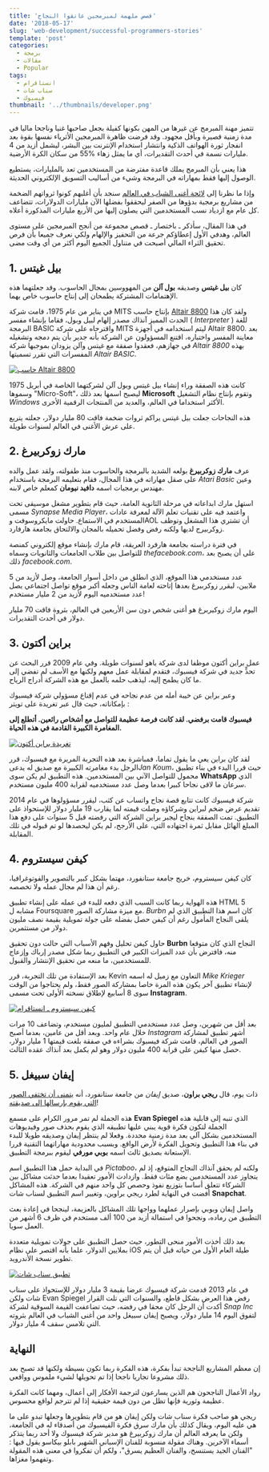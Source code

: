 ```yaml
---
title: 'قصص ملهمة لمبرمجين عانقوا النجاح'
date: '2018-05-17'
slug: 'web-development/successful-programmers-stories'
template: 'post'
categories:
  - برمجة
  - مقالات
  - Popular
tags:
  - انستاقرام
  - سناب شات
  - فيسبوك
thumbnail: '../thumbnails/developer.png'
---
```


تتميز مهنة المبرمج عن غيرها من المهن بكونها كفيلة بجعل صاحبها غنيا وناجحا ماليا في مدة زمنية قصيرة وبأقل مجهود. وقد فرضت ظاهرة المبرمجين الأثرياء نفسها بقوة بعد انفجار ثورة الهواتف الذكية وانتشار استخدام الإنترنت بين البشر، ليشمل أزيد من 4 مليارات نسمة في أحدث التقديرات، أي ما يمثل زهاء %55 من سكان الكرة الأرضية.

هذا يعني بأن المبرمج يملك قاعدة مفترضة من المستخدمين تعد بالمليارات، يستطيع الوصول إليها فقط بمهاراته في البرمجة وشيء من أساليب التسويق الإلكتروني الحديثة.

وإذا ما نظرنا إلى [لائحة أغنى الشباب في العالم](https://www.independent.co.uk/news/people/the-20-youngest-self-made-billionaires-in-the-world-a6909566.html) سنجد بأن أغلبهم كونوا ثرواتهم الضخمة من مشاريع برمجية بدؤوها من الصفر ليحققوا بفضلها الآن مليارات الدولارات، تتضاعف كل عام مع ازدياد نسب المستخدمين التي يصلون إليها من الأربع مليارات المذكورة أعلاه.

في هذا المقال، سأذكر ـ باختصار ـ قصص مجموعة من أنجح المبرمجين على مستوى العالم، وهدفي الأول إعطاؤكم جرعة من التحفيز والإلهام ولكي نعرف جميعا بأن فرص تحقيق الثراء المالي أصبحت في متناول الجميع اليوم أكثر من أي وقت مضى.

## 1. بيل غيتس

كان **بيل غيتس** وصديقه **بول آلن** من المهووسين بمجال الحاسوب. وقد جعلتهما هذه الإهتمامات المشتركة يطمحان إلى إنتاج حاسوب خاص بهما.

في يناير من عام 1975، قامت شركة MITS بإنتاج حاسب [Altair 8800](https://en.wikipedia.org/wiki/Altair_8800) ولقد كان هذا الحدث المميز آنذاك مصدر إلهام لبيل وبول، فقاما بإنشاء مفسر ( _Interpreter_ ) للغة البرمجة BASIC واقترحاه على شركة MITS ليتم استخدامه في أجهزة Altair 8800. بعد معاينة المفسر واختباره، اقتنع المسؤولون عن الشركة بأنه جدير بأن يتم دمجه وتشغيله في جهازهم، فعقدوا صفقة مع غيتس وآلن يزودان بموجبها شركة _Altair 8800_ بهذه المفسرات التي تقرر تسميتها _Altair BASIC_.

[![حاسب Altair 8800](../images/Altair_8800.jpg)](../images/Altair_8800.jpg)

كانت هذه الصفقة وراء إنشاء بيل غيتس وبول آلن لشركتهما الخاصة في أبريل 1975 وسموها "Micro-Soft"، ليصبح اسمها بعد ذلك **Microsoft** وتقوم بإنتاج نظام التشغيل _Windows_ الأكثر استخداما في العالم، والعديد من المنتجات الرقمية الأخرى.

هذه النجاحات جعلت بيل غيتس يراكم ثروات ضخمة فاقت 80 مليار دولار، جعلته يتربع على عرش الأغنى في العالم لسنوات طويلة.

## 2. مارك زوكربيرغ

عرف **مارك زوكربيرغ** بولعه الشديد بالبرمجة والحاسوب منذ طفولته، ولقد عمل والده على صقل مهاراته في هذا المجال، فقام بتعليمه البرمجة باستخدام _Atari Basic_ وعين مهندس برمجيات اسمه **دافيد نيومان** كمعلم خاص لابنه.

استهل مارك ابداعاته في مرحلة الثانوية العامة، حيث قام بتطوير مشغل موسيقى تحت مسمى _Synapse Media Player_، واعتمد فيه على تقنيات تعلم الآلة لمعرفة عادات المستخدم في الاستماع. حاولت مايكروسوفت وAOL أن تشتري هذا المشغل وتوظف زوكربيرج لديها ولكنه رفض وفضل تحميله بالمجان والالتحاق بجامعة هارفارد.

في فترة دراسته بجامعة هارفرد العريقة، قام مارك بإنشاء موقع إلكتروني كمنصة للتواصل بين طلاب الجامعات والثانويات وسماه _thefacebook.com_، على أن يصبح بعد ذلك _facebook.com_.

عدد مستخدمي هذا الموقع، الذي انطلق من داخل أسوار الجامعة، وصل لأزيد من 5 ملايين، ليقرر زوكربيرغ بعدها إتاحته لعامة الناس وجعله أكبر موقع تواصل اجتماعي يصل عدد مستخدميه اليوم لأزيد من 2 مليار مستخدم!

اليوم مارك زوكيربرغ هو أغنى شخص دون سن الأربعين في العالم، بثروة فاقت 70 مليار دولار في أحدث التقديرات.

## 3. براين أكتون

عمل براين أكتون موظفا لدى شركة ياهو لسنوات طويلة. وفي عام 2009 قرر البحث عن تحدٍّ جديد في شركة فيسبوك، فتقدم لمقابلة عمل معهم ولكنها مع الأسف لم تفضي إلى ما كان يطمح إليه، ليذهب حلمه بالعمل مع هذه الشركة أدراج الرياح.

وعبر براين عن خيبة أمله من عدم نجاحه في عدم إقناع مسؤولي شركة فيسبوك بإمكاناته، حيث قال عبر تغريدة على تويتر :

**فيسبوك قامت برفضي. لقد كانت فرصة عظيمة للتواصل مع أشخاص رائعين. أتطلع إلى المغامرة الكبيرة القادمة في هذه الحياة.**

[![تغريدة براين أكتون](../images/brian-acton-tweet.png)](../images/brian-acton-tweet.png)

لقد كان براين يعي ما يقول تماما، فمباشرة بعد هذه التجربة المريرة مع فيسبوك، قرر الرجل بدء مغامرته الكبيرة مع صديق له يدعى*Jan Koum*، حيث قررا البدء في بناء تطبيق محمول للتواصل الآني بين المستخدمين. هذه التطبيق لم يكن سوى **WhatsApp** الذي سرعان ما لاقى نجاحا كبيرا بعدما وصل عدد مستخدميه لقرابة 400 مليون مستخدم.

شركة فيسبوك كانت تتابع قصة نجاح واتساب عن كثب، ليقرر مسؤولوها في عام 2014 تقديم عرض ضخم لبراين وشركاؤه وصلت قيمته لما يقارب 19 مليار دولار للإستحواذ على التطبيق. تمت الصفقة بنجاح ليجبر براين الشركة التي رفضته قبل 5 سنوات على دفع هذا المبلغ الهائل مقابل ثمرة اجتهاده التي، على الأرجح، لم يكن ليحصدها لو تم قبوله في تلك المقابلة.

## 4. كيفن سيستروم

كان كيفن سيستروم، خريج جامعة ستانفورد، مهتما بشكل كبير بالتصوير والفوتوغرافيا، رغم أن هذا لم مجال عمله ولا تخصصه.

هذه الهواية ربما كانت السبب الذي دفعه للبدء في عمله على إنشاء تطبيق HTML 5 مشابه ل Foursquare مع ميزة مشاركة الصور. _Burbn_ كان اسم هذا التطبيق الذي لم يلقى النجاح المأمول رغم أن كيفن حصل بفضله على جولة تمويلية بقيمة نصف مليون دولار من مستثمرين.

حاول كيفن تحليل وفهم الأسباب التي حالت دون تحقيق **Burbn** النجاح الذي كان متوقعا منه، فافترض بأن عدد الميزات الكبير في التطبيق ربما شكل مصدر إرباك وإزعاج للمستخدمين، ما منعه من تحقيق الإنتشار والقبول.

بعد الإستفادة من تلك التجربة، قرر Kevin التعاون مع زميل له اسمه *Mike Krieger* لإنشاء تطبيق آخر يكون هذه المرة خاصا بمشاركة الصور فقط، ولم يحتاجوا من الوقت سوى 8 أسابيع لإطلاق نسخته الأولى تحت مسمى **Instagram**.

[![كيفن سيستروم ـ انستاقرام](../images/Kevin-Systrom-Instagram.jpg)](../images/Kevin-Systrom-Instagram.jpg)

بعد أقل من شهرين، وصل عدد مستخدمي التطبيق لمليون مستخدم، وتضاعف 10 مرات خلال عام واحد. وبعد أقل من عامين، بعدما أصبح _Instagram_ أشهر تطبيق لمشاركة الصور في العالم، قامت شركة فيسبوك بشراءه في صفقة بلغت قيمتها 1 مليار دولار، حصل منها كيفن على قرابة 400 مليون دولار وهو لم يكمل بعد آنذاك عقده الثالث.

## 5. إيفان سبيغل

ذات يوم، قال **ريجي براون**، صديق _إيفان_ من جامعة ستانفورد، أنه [يتمنى أن تختفي الصور التي يقوم بإرسالها إلى صديقته](https://www.tech-wd.com/wd/2015/10/18/%D8%B3%D9%86%D8%A7%D8%A8-%D8%B4%D8%A7%D8%AA%D8%8C-%D9%82%D8%B5%D8%A9-%D8%A3%D8%B5%D8%BA%D8%B1-%D9%85%D9%84%D9%8A%D8%A7%D8%B1%D8%AF%D9%8A%D8%B1-%D9%81%D9%8A-%D8%A7%D9%84%D8%B9%D8%A7%D9%84%D9%85/)!

هذه الجملة لم تمر مرور الكرام على مسمع **Evan Spiegel** الذي تنبه إلى قابلية هذه الجملة لتكون فكرة قوية يبني عليها تطبيقه الذي يقوم بحذف صور وفيديوهات المستخدمين بشكل آلي بعد مدة زمنية محددة. وفعلا لم ينتظر إيفان وصديقه طويلا للبدء في بناء هذا التطبيق وتحويل الفكرة لأرض الواقع. وبسبب محدودية مهاراتهما التقنية قررا الإستعانة بصديق ثالث اسمه **بوبي مورفي** ليقوم ببرمجة التطبيق.

في البداية حمل هذا التطبيق اسم _Pictaboo_، ولكنه لم يحقق آنذاك النجاح المتوقع، إذ لم يتجاوز عدد المستخدمين بضع مئات فقط. وازدادت الأمور تعقيدا بعدما حدثت مشاكل بين الشركاء تتعلق أساسا بتوزيع نفوذ وحصص كل واحد منهم في الشركة. هذه المشاكل أفضت في النهاية لطرد ريجي براوين، وتغيير اسم التطبيق لسناب شات **Snapchat**.

واصل إيفان وبوبي بإصرار عملهما وواجها تلك المشاكل بالعزيمة، لينجحا في إعادة بعث التطبيق من رماده، ونجحوا في استمالة أزيد من 100 ألف مستخدم في ظرف 6 أشهر من العمل سويا.

بعد ذلك أخذت الأمور منحى التطور، حيث حصل التطبيق على جولات تمويلية متعددة بملايين الدولار، علما بأنه اقتصر على نظام iOS طيلة العام الأول من حياته قبل أن يتم تطوير نسخة الأندرويد.

[![تطبيق سناب شات](../images/snapchat.jpg)](../images/snapchat.jpg)

في عام 2013 قدمت شركة فيسبوك عرضا بقيمة 3 مليار دولار للإستحواذ على سناب شات ولكن Evan Spiegel رفض هذا العرض بشكل قاطع، والسنوات التي تلت القرار أكدت أن الرجل كان محقا في رفضه، حيث تضاعفت القيمة السوقية لشركة _Snap Inc_ لتفوق اليوم 14 مليار دولار، ويصبح إيفان سبيغل واحد من أغنى الشباب في العالم بثروته التي تلامس سقف 4 مليار دولار.

## النهاية

إن معظم المشاريع الناجحة تبدأ بفكرة، هذه الفكرة ربما تكون بسيطة ولكنها قد تصبح بعد ذلك مشروعا تجاريا ناجحا إذا تم تحويلها لشيء ملموس وواقعي.

رواد الأعمال الناجحون هم الذين يسارعون لترجمة الأفكار إلى أعمال، ومهما كانت الفكرة عظيمة وثورية فإنها تظل من دون قيمة حقيقية إذا لم تترجم لواقع محسوس.

ريجي هو صاحب فكرة سناب شات ولكن إيفان هو من قام بتطويرها وجعلها تبدو على ما هي عليه اليوم، ويقال كذلك بأن مارك سرق فكرة الفيسبوك من أصدقاء له في الجامعة، ولكن ما يعرفه العالم أن مارك زوكربيرغ هو مدير شركة فيسبوك ولا أحد ربما يتذكر أسماء الآخرين. وهناك مقولة منسوبة للفنان الإسباني الشهير بابلو بيكاسو يقول فيها : "الفنان الجيد يستنسخ، والفنان العظيم يسرق"، ولكم أن تفكروا في معنى هذه المقولة وتفهموا مغزاها.
